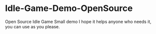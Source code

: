 # Idle-Game-Demo-OpenSource
Open Source Idle Game
Small demo I hope it helps anyone who needs it, you can use as you please. 
